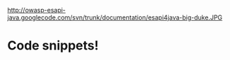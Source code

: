 http://owasp-esapi-java.googlecode.com/svn/trunk/documentation/esapi4java-big-duke.JPG

# Code snippets! #